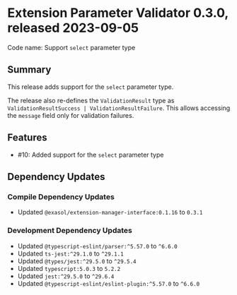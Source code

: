 # Extension Parameter Validator 0.3.0, released 2023-09-05

Code name: Support `select` parameter type

## Summary

This release adds support for the `select` parameter type.

The release also re-defines the `ValidationResult` type as `ValidationResultSuccess | ValidationResultFailure`. This allows accessing the `message` field only for validation failures.

## Features

* #10: Added support for the `select` parameter type

## Dependency Updates

### Compile Dependency Updates

* Updated `@exasol/extension-manager-interface:0.1.16` to `0.3.1`

### Development Dependency Updates

* Updated `@typescript-eslint/parser:^5.57.0` to `^6.6.0`
* Updated `ts-jest:^29.1.0` to `^29.1.1`
* Updated `@types/jest:^29.5.0` to `^29.5.4`
* Updated `typescript:5.0.3` to `5.2.2`
* Updated `jest:^29.5.0` to `^29.6.4`
* Updated `@typescript-eslint/eslint-plugin:^5.57.0` to `^6.6.0`
